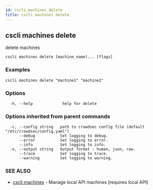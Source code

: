 ```yaml
---
id: cscli_machines_delete
title: cscli machines delete
---
```

## cscli machines delete

delete machines

```
cscli machines delete [machine_name]... [flags]
```

### Examples

```
cscli machines delete "machine1" "machine2"
```

### Options

```
  -h, --help             help for delete
```

### Options inherited from parent commands

```
  -c, --config string   path to crowdsec config file (default "/etc/crowdsec/config.yaml")
      --debug           Set logging to debug.
      --error           Set logging to error.
      --info            Set logging to info.
  -o, --output string   Output format : human, json, raw.
      --trace           Set logging to trace.
      --warning         Set logging to warning.
```

### SEE ALSO

* [cscli machines](/cscli/cscli_machines.md)	 - Manage local API machines [requires local API]


